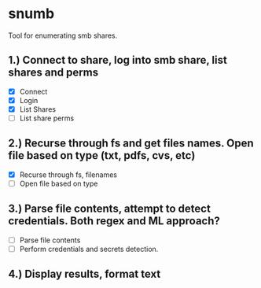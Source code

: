 # snumb
Tool for enumerating smb shares.

## 1.) Connect to share, log into smb share, list shares and perms 
- [x] Connect
- [x] Login
- [x] List Shares
- [ ] List share perms

## 2.) Recurse through fs and get files names. Open file based on type (txt, pdfs, cvs, etc)
- [x] Recurse through fs, filenames
- [ ] Open file based on type

## 3.) Parse file contents, attempt to detect credentials. Both regex and ML approach?
- [ ] Parse file contents
- [ ] Perform credentials and secrets detection.

## 4.) Display results, format text

